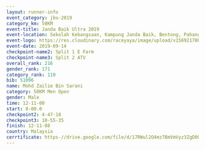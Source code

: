 ```yaml
---
layout: runner-info 
event_category: jbu-2019 
category_km: 50KM 
event-title: Janda Baik Ultra 2019
event-location: Sekolah Kebangsaan, Kampung Janda Baik, Bentong, Pahang, Malaysia 
event-logo: https://res.cloudinary.com/raceyaya/image/upload/v1569217009/logo/janda-baik_vch1pc.jpg 
event-date: 2019-09-14 
checkpoint-name2: Split 1 E Farm 
checkpoint-name3: Split 2 ATV 
overall_rank: 216
gender_rank: 171
category_rank: 110
bib: 51096
name: Mohd Zailie Bin Sarani
category: 50KM Men Open
gender: Male
time: 12-11-08
start: 0-00.0
checkpoint2: 4-47-18
checkpoint3: 10-55-35
finish: 12-11-08
country: Malaysia
cerrtificate: https-//drive.google.com/file/d/17RWul2O4mz7BmVmVyz3ZgD0OPxOkv-es/view?usp=sharing
---
```

